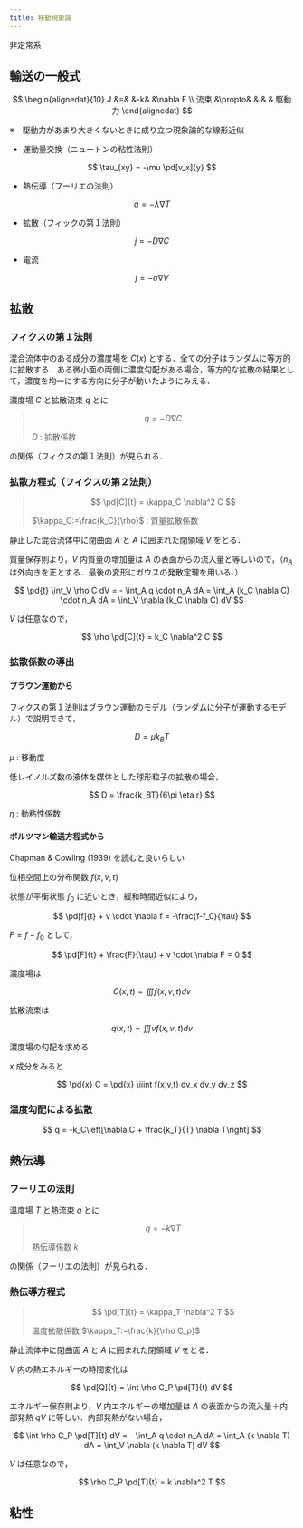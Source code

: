 ```yaml
---
title: 移動現象論
---
```


非定常系

## 輸送の一般式

$$
\begin{alignedat}{10}
J    &=&       &-k& &\nabla F \\
流束 &\propto& &  & & 駆動力
\end{alignedat}
$$

※　駆動力があまり大きくないときに成り立つ現象論的な線形近似

- 運動量交換（ニュートンの粘性法則）

$$
\tau_{xy} = -\mu \pd[v_x]{y}
$$

- 熱伝導（フーリエの法則）

$$
q = - \lambda \nabla T
$$

- 拡散（フィックの第１法則）

$$
j = - D \nabla C
$$

- 電流

$$
j = - \sigma \nabla V
$$

## 拡散

### フィクスの第１法則

混合流体中のある成分の濃度場を $C(x)$ とする．全ての分子はランダムに等方的に拡散する．ある微小面の両側に濃度勾配がある場合，等方的な拡散の結果として，濃度を均一にする方向に分子が動いたようにみえる．

濃度場 $C$ と拡散流束 $q$ とに

> $$
> q = -D \nabla C
> $$
>
> $D$ : 拡散係数

の関係（フィクスの第１法則）が見られる．

### 拡散方程式（フィクスの第２法則）

> $$
> \pd[C]{t} = \kappa_C \nabla^2 C
> $$
>
> $\kappa_C:=\frac{k_C}{\rho}$ : 質量拡散係数

静止した混合流体中に閉曲面 $A$ と $A$ に囲まれた閉領域 $V$ をとる．

質量保存則より，$V$ 内質量の増加量は $A$ の表面からの流入量と等しいので，（$n_A$ は外向きを正とする．最後の変形にガウスの発散定理を用いる．）

$$
\pd{t} \int_V \rho C dV = - \int_A q \cdot n_A dA = \int_A (k_C \nabla C) \cdot n_A dA = \int_V \nabla (k_C \nabla C) dV
$$

$V$ は任意なので，

$$
\rho \pd[C]{t} = k_C \nabla^2 C
$$

### 拡散係数の導出

#### ブラウン運動から

フィクスの第１法則はブラウン運動のモデル（ランダムに分子が運動するモデル）で説明できて，

$$
D = \mu k_B T
$$

$\mu$ : 移動度

低レイノルズ数の液体を媒体とした球形粒子の拡散の場合，

$$
D = \frac{k_BT}{6\pi \eta r}
$$

$\eta$ : 動粘性係数

#### ボルツマン輸送方程式から

Chapman & Cowling (1939) を読むと良いらしい

位相空間上の分布関数 $f(x,v,t)$

状態が平衡状態 $f_0$ に近いとき，緩和時間近似により，

$$
\pd[f]{t} + v \cdot \nabla f = -\frac{f-f_0}{\tau}
$$

$F=f-f_0$ として，

$$
\pd[F]{t} + \frac{F}{\tau} + v \cdot \nabla F = 0
$$

濃度場は

$$
C(x,t) = \iiint f(x,v,t) dv
$$

拡散流束は

$$
q(x,t) = \iiint v f(x,v,t) dv
$$

濃度場の勾配を求める

$x$ 成分をみると

$$
\pd{x} C = \pd{x} \iiint f(x,v,t) dv_x dv_y dv_z
$$

### 温度勾配による拡散

$$
q = -k_C\left[\nabla C + \frac{k_T}{T} \nabla T\right]
$$

## 熱伝導

### フーリエの法則

温度場 $T$ と熱流束 $q$ とに

> $$
> q = - k \nabla T
> $$
>
> 熱伝導係数 $k$

の関係（フーリエの法則）が見られる．

### 熱伝導方程式

> $$
> \pd[T]{t} = \kappa_T \nabla^2 T
> $$
>
> 温度拡散係数 $\kappa_T:=\frac{k}{\rho C_p}$

静止流体中に閉曲面 $A$ と $A$ に囲まれた閉領域 $V$ をとる．

$V$ 内の熱エネルギーの時間変化は

$$
\pd[Q]{t} = \int \rho C_P \pd[T]{t} dV
$$

エネルギー保存則より，$V$ 内エネルギーの増加量は $A$ の表面からの流入量＋内部発熱 $qV$ に等しい．内部発熱がない場合，

$$
\int \rho C_P \pd[T]{t} dV = - \int_A q \cdot n_A dA = \int_A (k \nabla T) dA = \int_V \nabla (k \nabla T) dV
$$

$V$ は任意なので，

$$
\rho C_P \pd[T]{t} = k \nabla^2 T
$$

## 粘性
